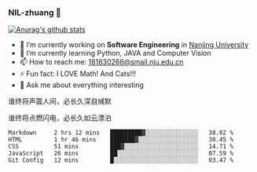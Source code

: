 ### NIL-zhuang 👋

<!--
**NIL-zhuang/NIL-zhuang** is a ✨ _special_ ✨ repository because its `README.md` (this file) appears on your GitHub profile.

Here are some ideas to get you started:

- 🔭 I’m currently working on ...
- 🌱 I’m currently learning ...
- 👯 I’m looking to collaborate on ...
- 🤔 I’m looking for help with ...
- 💬 Ask me about ...
- 📫 How to reach me: ...
- 😄 Pronouns: ...
- ⚡ Fun fact: ...
-->

[![Anurag's github stats](https://github-readme-stats.vercel.app/api?username=NIL-zhuang)](https://github.com/anuraghazra/github-readme-stats)

- 🔭 I’m currently working on **Software Engineering** in [Nanjing University](https://www.nju.edu.cn/)
- 🌱 I’m currently learning Python, JAVA and Computer Vision
- 📫 How to reach me: 181830266@smail.nju.edu.cn
- ⚡ Fun fact: I LOVE Math! And Cats!!!
- 💬 Ask me about everything interesting

谁终将声震人间，必长久深自缄默

谁终将点燃闪电，必长久如云漂泊

<!--START_SECTION:waka-->
```text
Markdown     2 hrs 12 mins   █████████▓░░░░░░░░░░░░░░░   38.02 % 
HTML         1 hr 46 mins    ███████▓░░░░░░░░░░░░░░░░░   30.45 % 
CSS          51 mins         ███▓░░░░░░░░░░░░░░░░░░░░░   14.71 % 
JavaScript   26 mins         ██░░░░░░░░░░░░░░░░░░░░░░░   07.59 % 
Git Config   12 mins         █░░░░░░░░░░░░░░░░░░░░░░░░   03.47 % 
```
<!--END_SECTION:waka-->

